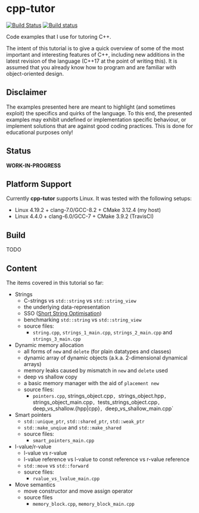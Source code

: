 cpp-tutor
=========
[![Build Status](https://travis-ci.org/banach-space/cpp-tutor.svg?branch=master)](https://travis-ci.org/banach-space/cpp-tutor)
[![Build status](https://ci.appveyor.com/api/projects/status/axf91gjs67eoms4s/branch/add_appveyor?svg=true)](https://ci.appveyor.com/project/banach-space/cpp-tutor/branch/add_appveyor)

Code examples that I use for tutoring C++.

The intent of this tutorial is to give a quick overview of some of the most
important and interesting features of C++, including new additions in the
latest revision of the language (C++17 at the point of writing this). It is
assumed that you already know how to program and are familiar with
object-oriented design.

Disclaimer
------------
The examples presented here are meant to highlight (and sometimes exploit) the
specifics and quirks of the language. To this end, the presented examples may
exhibit undefined or implementation specific behaviour, or implement solutions
that are against good coding practices. This is done for educational purposes
only!

Status
--------
**WORK-IN-PROGRESS**

## Platform Support
Currently **cpp-tutor** supports Linux. It was tested with the following setups:
  * Linux 4.19.2 + clang-7.0/GCC-8.2 + CMake 3.12.4 (my host)
  * Linux 4.4.0 + clang-6.0/GCC-7 + CMake 3.9.2 (TravisCI)

## Build
TODO

Content
--------
The items covered in this tutorial so far:
* Strings
  * C-strings vs `std::string` vs `std::string_view`
  * the underlying data-representation
  * SSO ([Short String Optimisation](https://akrzemi1.wordpress.com/2014/04/14/common-optimizations/))
  * benchmarking `std::string` vs `std::string_view`
  * source files:
    * `string.cpp`, `strings_1_main.cpp`, `strings_2_main.cpp` and `strings_3_main.cpp`
* Dynamic memory allocation
  * all forms of `new` and `delete` (for plain datatypes and classes)
  * dynamic array of dynamic objects (a.k.a. 2-dimensional dynamical arrays)
  * memory leaks caused by mismatch in `new` and `delete` used
  * deep vs shallow copy
  * a basic memory manager with the aid of `placement new`
  * source files:
    * `pointers.cpp`, strings_object.cpp`, `strings_object.hpp`,
      `strings_object_main.cpp`, `tests_strings_object.cpp`,
      `deep_vs_shallow.{hpp|cpp}`, `deep_vs_shallow_main.cpp`
* Smart pointers
  * `std::unique_ptr`, `std::shared_ptr`, `std::weak_ptr`
  * `std::make_unqiue` and `std::make_shared`
  * source files:
    * `smart_pointers_main.cpp`
* l-value/r-value
  * l-value vs r-value
  * l-value reference vs l-value to const reference vs r-value reference
  * `std::move` vs `std::forward`
  * source files:
    * `rvalue_vs_lvalue_main.cpp`
* Move semantics
  * move constructor and move assign operator
  * source files
    * `memory_block.cpp`, `memory_block_main.cpp`
